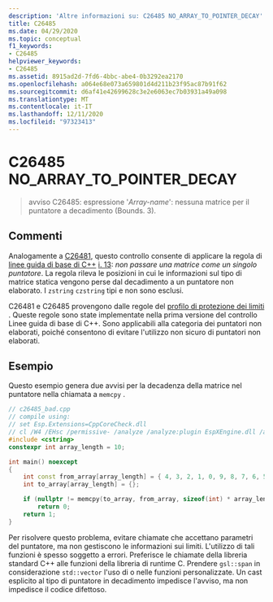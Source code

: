 ```yaml
---
description: 'Altre informazioni su: C26485 NO_ARRAY_TO_POINTER_DECAY'
title: C26485
ms.date: 04/29/2020
ms.topic: conceptual
f1_keywords:
- C26485
helpviewer_keywords:
- C26485
ms.assetid: 8915ad2d-7fd6-4bbc-abe4-0b3292ea2170
ms.openlocfilehash: a064e68e073a659801d4d211b23f95ac87b91f62
ms.sourcegitcommit: d6af41e42699628c3e2e6063ec7b03931a49a098
ms.translationtype: MT
ms.contentlocale: it-IT
ms.lasthandoff: 12/11/2020
ms.locfileid: "97323413"
---
```

# <a name="c26485-no_array_to_pointer_decay"></a>C26485 NO_ARRAY_TO_POINTER_DECAY

> avviso C26485: espressione '*Array-name*': nessuna matrice per il puntatore a decadimento (Bounds. 3).

## <a name="remarks"></a>Commenti

Analogamente a [C26481](c26481.md), questo controllo consente di applicare la regola di [linee guida di base di C++](https://github.com/isocpp/CppCoreGuidelines/blob/master/CppCoreGuidelines.md) [i. 13](https://github.com/isocpp/CppCoreGuidelines/blob/master/CppCoreGuidelines.md#Ri-array): *non passare una matrice come un singolo puntatore*. La regola rileva le posizioni in cui le informazioni sul tipo di matrice statica vengono perse dal decadimento a un puntatore non elaborato. I `zstring` `czstring` tipi e non sono esclusi.

C26481 e C26485 provengono dalle regole del [profilo di protezione dei limiti](https://github.com/isocpp/CppCoreGuidelines/blob/master/CppCoreGuidelines.md#SS-bounds) . Queste regole sono state implementate nella prima versione del controllo Linee guida di base di C++. Sono applicabili alla categoria dei puntatori non elaborati, poiché consentono di evitare l'utilizzo non sicuro di puntatori non elaborati.

## <a name="example"></a>Esempio

Questo esempio genera due avvisi per la decadenza della matrice nel puntatore nella chiamata a `memcpy` .

```cpp
// c26485_bad.cpp
// compile using:
// set Esp.Extensions=CppCoreCheck.dll
// cl /W4 /EHsc /permissive- /analyze /analyze:plugin EspXEngine.dll /analyze:ruleset "%VSINSTALLDIR%\Team Tools\Static Analysis Tools\Rule Sets\CppCoreCheckBoundsRules.ruleset" c26485_bad.cpp
#include <cstring>
constexpr int array_length = 10;

int main() noexcept
{
    int const from_array[array_length] = { 4, 3, 2, 1, 0, 9, 8, 7, 6, 5 };
    int to_array[array_length] = {};

    if (nullptr != memcpy(to_array, from_array, sizeof(int) * array_length))
        return 0;
    return 1;
}
```

Per risolvere questo problema, evitare chiamate che accettano parametri del puntatore, ma non gestiscono le informazioni sui limiti. L'utilizzo di tali funzioni è spesso soggetto a errori. Preferisce le chiamate della libreria standard C++ alle funzioni della libreria di runtime C. Prendere `gsl::span` in considerazione `std::vector` l'uso di o nelle funzioni personalizzate. Un cast esplicito al tipo di puntatore in decadimento impedisce l'avviso, ma non impedisce il codice difettoso.
